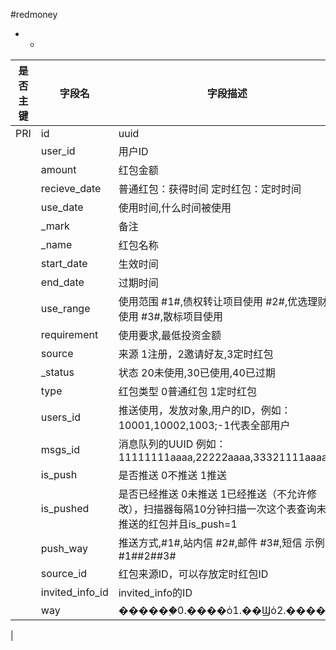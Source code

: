 #redmoney
* -
 
|是否主键	|字段名	|字段描述	|数据类型	|可空	|缺省	|
| --------|-----|-----|-----|-----|-----|
|PRI|id|uuid|varchar(100)|NO||
||user_id|用户ID|int(11)|YES||
||amount|红包金额|decimal(11,2)|NO||
||recieve_date|普通红包：获得时间 定时红包：定时时间|datetime|NO||
||use_date|使用时间,什么时间被使用|datetime|YES||
||_mark|备注|varchar(255)|YES||
||_name|红包名称|varchar(255)|YES||
||start_date|生效时间|datetime|NO||
||end_date|过期时间|datetime|NO||
||use_range|使用范围 #1#,债权转让项目使用 #2#,优选理财使用 #3#,散标项目使用|varchar(255)|YES||
||requirement|使用要求,最低投资金额|decimal(11,2)|YES||
||source|来源 1注册，2邀请好友,3定时红包|int(2)|YES||
||_status|状态 20未使用,30已使用,40已过期|int(5)|NO|10|
||type|红包类型 0普通红包 1定时红包|int(2)|YES|0|
||users_id|推送使用，发放对象,用户的ID，例如：10001,10002,1003;-1代表全部用户|text|YES||
||msgs_id|消息队列的UUID 例如：11111111aaaa,22222aaaa,33321111aaaa,|text|YES||
||is_push|是否推送 0不推送 1推送|tinyint(1)|YES||
||is_pushed|是否已经推送 0未推送 1已经推送（不允许修改），扫描器每隔10分钟扫描一次这个表查询未推送的红包并且is_push=1|tinyint(1)|YES|0|
||push_way|推送方式,#1#,站内信 #2#,邮件 #3#,短信 示例：#1##2##3#|varchar(255)|YES||
||source_id|红包来源ID，可以存放定时红包ID|varchar(255)|YES||
||invited_info_id|invited_info的ID|int(11)|YES||
||way|������ࣺ0.����ȯ1.��Ϣȯ2.�����|int(2)|YES||
|
